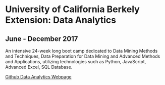 # University of California Berkely Extension: Data Analytics
## June - December 2017

An intensive 24-week long boot camp dedicated to Data Mining Methods and Techniques, Data Preparation for Data Mining and Advanced Methods and Applications, utilizing technologies such as Python, JavaScript, Advanced Excel, SQL Database.

[Github Data Analytics Webpage](https://shanegela.github.io/DataAnalytics/)
